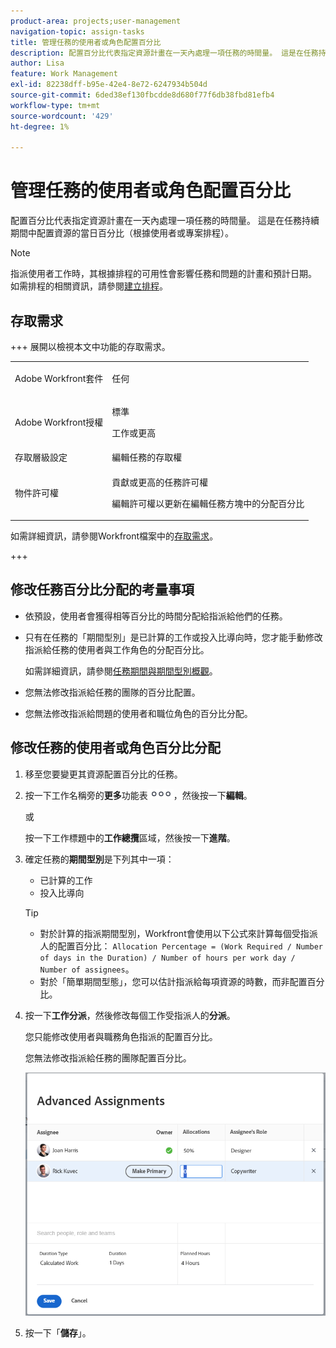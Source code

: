 ```yaml
---
product-area: projects;user-management
navigation-topic: assign-tasks
title: 管理任務的使用者或角色配置百分比
description: 配置百分比代表指定資源計畫在一天內處理一項任務的時間量。 這是在任務持續期間中配置資源的當日百分比（根據使用者或專案排程）。
author: Lisa
feature: Work Management
exl-id: 82238dff-b95e-42e4-8e72-6247934b504d
source-git-commit: 6ded38ef130fbcdde8d680f77f6db38fbd81efb4
workflow-type: tm+mt
source-wordcount: '429'
ht-degree: 1%

---
```


# 管理任務的使用者或角色配置百分比

<!--
<div class="preview"> 

The highlighted information on this page refers to functionality not yet generally available. It is available only in the Preview environment for all customers. The same features will also be available in the Production environment for all customers starting with  a week from the Preview release.      

For more information, see [Interface modernization](/help/quicksilver/product-announcements/product-releases/interface-modernization/interface-modernization.md).  

</div> 
-->

配置百分比代表指定資源計畫在一天內處理一項任務的時間量。 這是在任務持續期間中配置資源的當日百分比（根據使用者或專案排程）。

>[!NOTE]
>
>指派使用者工作時，其根據排程的可用性會影響任務和問題的計畫和預計日期。 如需排程的相關資訊，請參閱[建立排程](../../../administration-and-setup/set-up-workfront/configure-timesheets-schedules/create-schedules.md)。

## 存取需求

+++ 展開以檢視本文中功能的存取需求。

<table style="table-layout:auto"> 
 <col> 
 <col> 
 <tbody> 
  <tr> 
   <td>Adobe Workfront套件</td> 
   <td> <p>任何</p> </td> 
  </tr> 
  <tr> 
   <td>Adobe Workfront授權</td> 
   <td> <p>標準</p>
   <p>工作或更高</p>
   </td> 
  </tr> 
  <tr> 
   <td>存取層級設定</td> 
   <td>編輯任務的存取權</td> 
  </tr> 
  <tr> 
   <td>物件許可權</td>
   <td><p>貢獻或更高的任務許可權</p>
   <p>編輯許可權以更新在編輯任務方塊中的分配百分比</p></td>
  </tr>
 </tbody>
</table>

如需詳細資訊，請參閱Workfront檔案中的[存取需求](/help/quicksilver/administration-and-setup/add-users/access-levels-and-object-permissions/access-level-requirements-in-documentation.md)。

+++

<!--
Change this sentence in the table:
<p>Edit permissions to update allocation hours in the Edit Task box</p>
To this:
<p>Edit permissions to update allocation hours in the Edit Task box in the Production environment. <span class="preview">You can no longer manage allocation percentage in the Edit task box in the Preview environment.</span></p>
-->

## 修改任務百分比分配的考量事項

* 依預設，使用者會獲得相等百分比的時間分配給指派給他們的任務。
* 只有在任務的「期間型別」是已計算的工作或投入比導向時，您才能手動修改指派給任務的使用者與工作角色的分配百分比。

  如需詳細資訊，請參閱[任務期間與期間型別概觀](../../../manage-work/tasks/taskdurtn/task-duration-and-duration-type.md)。

* 您無法修改指派給任務的團隊的百分比配置。
* 您無法修改指派給問題的使用者和職位角色的百分比分配。

## 修改任務的使用者或角色百分比分配

1. 移至您要變更其資源配置百分比的任務。
1. 按一下工作名稱旁的&#x200B;**更多**&#x200B;功能表![](assets/qs-more-icon-on-an-object.png)，然後按一下&#x200B;**編輯**。

   或

   按一下工作標題中的&#x200B;**工作總攬**&#x200B;區域，然後按一下&#x200B;**進階**。

1. 確定任務的&#x200B;**期間型別**&#x200B;是下列其中一項：

   * 已計算的工作
   * 投入比導向

   >[!TIP]
   >
   >* 對於計算的指派期間型別，Workfront會使用以下公式來計算每個受指派人的配置百分比： `Allocation Percentage = (Work Required / Number of days in the Duration) / Number of hours per work day / Number of assignees`。
   >* 對於「簡單期間型態」，您可以估計指派給每項資源的時數，而非配置百分比。

1. 按一下&#x200B;**工作分派**，然後修改每個工作受指派人的&#x200B;**分派**。

   您只能修改使用者與職務角色指派的配置百分比。

   您無法修改指派給任務的團隊配置百分比。

   ![修改配置百分比](assets/advanced-assignments-allocation-percentage.png)

1. 按一下「**儲存**」。
